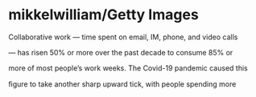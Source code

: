 # mikkelwilliam/Getty Images

Collaborative work — time spent on email, IM, phone, and video calls

— has risen 50% or more over the past decade to consume 85% or

more of most people’s work weeks. The Covid-19 pandemic caused this

ﬁgure to take another sharp upward tick, with people spending more